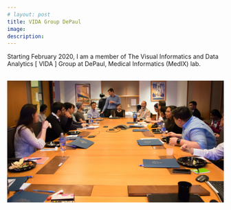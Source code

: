 ```yaml
---
# layout: post
title: VIDA Group DePaul
image: 
description:
---
```

Starting February 2020, I am a member of The Visual Informatics and Data Analytics [ VIDA ] Group at DePaul, Medical Informatics (MedIX) lab.

<br>
 <a href="http://facweb.cs.depaul.edu/research/vc/">
    <img class="img-fluid" src="/assets/img/posts/medix.jpg" />
</a>


  
